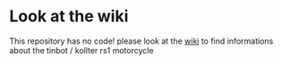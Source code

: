 # Look at the wiki
This repository has no code! please look at the [wiki](https://github.com/Kezii/tinbot-kollter-rs1/wiki) to find informations about the tinbot / kollter rs1 motorcycle

